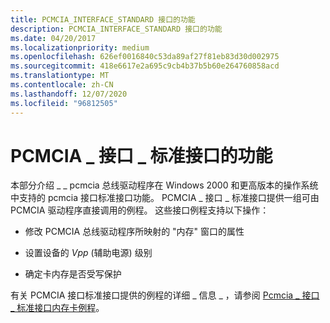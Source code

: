 ```yaml
---
title: PCMCIA_INTERFACE_STANDARD 接口的功能
description: PCMCIA_INTERFACE_STANDARD 接口的功能
ms.date: 04/20/2017
ms.localizationpriority: medium
ms.openlocfilehash: 626ef0016840c53da89af27f81eb83d30d002975
ms.sourcegitcommit: 418e6617e2a695c9cb4b37b5b60e264760858acd
ms.translationtype: MT
ms.contentlocale: zh-CN
ms.lasthandoff: 12/07/2020
ms.locfileid: "96812505"
---
```

# <a name="functionality-of-the-pcmcia_interface_standard-interface"></a>PCMCIA \_ 接口 \_ 标准接口的功能





本部分介绍 \_ \_ pcmcia 总线驱动程序在 Windows 2000 和更高版本的操作系统中支持的 pcmcia 接口标准接口功能。 PCMCIA \_ 接口 \_ 标准接口提供一组可由 PCMCIA 驱动程序直接调用的例程。 这些接口例程支持以下操作：

-   修改 PCMCIA 总线驱动程序所映射的 "内存" 窗口的属性

-   设置设备的 *Vpp* (辅助电源) 级别

-   确定卡内存是否受写保护

有关 PCMCIA 接口标准接口提供的例程的详细 \_ 信息 \_ ，请参阅 [Pcmcia \_ 接口 \_ 标准接口内存卡例程](/windows-hardware/drivers/ddi/index)。

 


